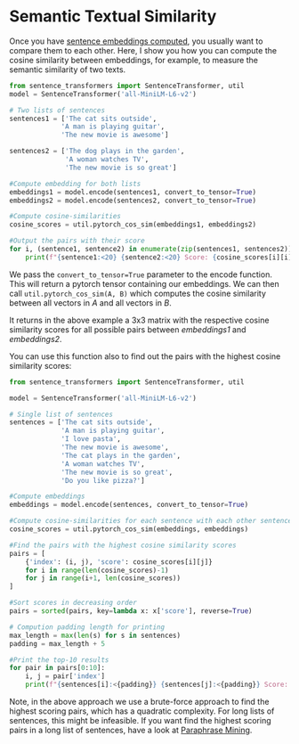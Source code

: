 # Semantic Textual Similarity

Once you have  [sentence embeddings computed](../../examples/applications/computing-embeddings/README.md), you usually want to compare them to each other. Here, I show you how you can compute the cosine similarity between embeddings, for example, to measure the semantic similarity of two texts.

```python
from sentence_transformers import SentenceTransformer, util
model = SentenceTransformer('all-MiniLM-L6-v2')

# Two lists of sentences
sentences1 = ['The cat sits outside',
             'A man is playing guitar',
             'The new movie is awesome']

sentences2 = ['The dog plays in the garden',
              'A woman watches TV',
              'The new movie is so great']

#Compute embedding for both lists
embeddings1 = model.encode(sentences1, convert_to_tensor=True)
embeddings2 = model.encode(sentences2, convert_to_tensor=True)

#Compute cosine-similarities
cosine_scores = util.pytorch_cos_sim(embeddings1, embeddings2)

#Output the pairs with their score
for i, (sentence1, sentence2) in enumerate(zip(sentences1, sentences2)):
    print(f"{sentence1:<20} {sentence2:<20} Score: {cosine_scores[i][i]:.4f}")
```

We pass the `convert_to_tensor=True` parameter to the encode function. This will return a pytorch tensor containing our embeddings. We can then call `util.pytorch_cos_sim(A, B)` which computes the cosine similarity between all vectors in *A* and all vectors in *B*. 

It returns in the above example a 3x3 matrix with the respective cosine similarity scores for all possible pairs between *embeddings1* and *embeddings2*.


You can use this function also to find out the pairs with the highest cosine similarity scores:
```python
from sentence_transformers import SentenceTransformer, util

model = SentenceTransformer('all-MiniLM-L6-v2')

# Single list of sentences
sentences = ['The cat sits outside',
             'A man is playing guitar',
             'I love pasta',
             'The new movie is awesome',
             'The cat plays in the garden',
             'A woman watches TV',
             'The new movie is so great',
             'Do you like pizza?']

#Compute embeddings
embeddings = model.encode(sentences, convert_to_tensor=True)

#Compute cosine-similarities for each sentence with each other sentence
cosine_scores = util.pytorch_cos_sim(embeddings, embeddings)

#Find the pairs with the highest cosine similarity scores
pairs = [
    {'index': (i, j), 'score': cosine_scores[i][j]}
    for i in range(len(cosine_scores)-1)
    for j in range(i+1, len(cosine_scores))
]

#Sort scores in decreasing order
pairs = sorted(pairs, key=lambda x: x['score'], reverse=True)

# Compution padding length for printing
max_length = max(len(s) for s in sentences)
padding = max_length + 5

#Print the top-10 results
for pair in pairs[0:10]:
    i, j = pair['index']
    print(f"{sentences[i]:<{padding}} {sentences[j]:<{padding}} Score: {pair['score']:.4f}")
```

Note, in the above approach we use a brute-force approach to find the highest scoring pairs, which has a quadratic complexity. For long lists of sentences, this might be infeasible. If you want find the highest scoring pairs in a long list of sentences, have a look at [Paraphrase Mining](../../examples/applications/paraphrase-mining/README.md).
